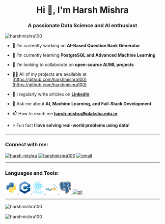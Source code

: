 <h1 align="center">Hi 👋, I'm Harsh Mishra</h1>
<h3 align="center">A passionate Data Science and AI enthusiast</h3>

<p align="left"> <img src="https://komarev.com/ghpvc/?username=harshmishra100&label=Profile%20views&color=0e75b6&style=flat" alt="harshmishra100" /> </p>

- 🔭 I’m currently working on **AI-Based Question Bank Generator**

- 🌱 I’m currently learning **PostgreSQL and Advanced Machine Learning**

- 👯 I’m looking to collaborate on **open-source AI/ML projects**

- 👨‍💻 All of my projects are available at [https://github.com/harshmishra100](https://github.com/harshmishra100)

- 📝 I regularly write articles on **[LinkedIn](https://www.linkedin.com/in/harsh-mishra-04b430251/)**

- 💬 Ask me about **AI, Machine Learning, and Full-Stack Development**

- 📫 How to reach me **harsh.mishra@plaksha.edu.in**

- ⚡ Fun fact **I love solving real-world problems using data!**

---

<h3 align="left">Connect with me:</h3>
<p align="left">
<a href="https://linkedin.com/in/harsh-mishra-04b430251" target="blank"><img align="center" src="https://cdn.jsdelivr.net/npm/simple-icons@3.0.1/icons/linkedin.svg" alt="harsh-mishra" height="30" width="40" /></a>
<a href="https://github.com/harshmishra100" target="blank"><img align="center" src="https://cdn.jsdelivr.net/npm/simple-icons@3.0.1/icons/github.svg" alt="harshmishra100" height="30" width="40" /></a>
<a href="mailto:harsh.mishra@plaksha.edu.in" target="blank"><img align="center" src="https://cdn.jsdelivr.net/npm/simple-icons@3.0.1/icons/gmail.svg" alt="email" height="30" width="40" /></a>
</p>

---

<h3 align="left">Languages and Tools:</h3>
<p align="left">
  <a href="https://www.python.org" target="_blank"> <img src="https://raw.githubusercontent.com/devicons/devicon/master/icons/python/python-original.svg" alt="python" width="40" height="40"/> </a>
  <a href="https://www.cplusplus.com" target="_blank"> <img src="https://raw.githubusercontent.com/devicons/devicon/master/icons/cplusplus/cplusplus-original.svg" alt="c++" width="40" height="40"/> </a>
  <a href="https://reactjs.org/" target="_blank"> <img src="https://raw.githubusercontent.com/devicons/devicon/master/icons/react/react-original-wordmark.svg" alt="react" width="40" height="40"/> </a>
  <a href="https://www.mysql.com/" target="_blank"> <img src="https://raw.githubusercontent.com/devicons/devicon/master/icons/mysql/mysql-original-wordmark.svg" alt="mysql" width="40" height="40"/> </a>
  <a href="https://www.postgresql.org/" target="_blank"> <img src="https://raw.githubusercontent.com/devicons/devicon/master/icons/postgresql/postgresql-original.svg" alt="postgresql" width="40" height="40"/> </a>
  <a href="https://git-scm.com/" target="_blank"> <img src="https://www.vectorlogo.zone/logos/git-scm/git-scm-icon.svg" alt="git" width="40" height="40"/> </a>
</p>

---

<p><img align="center" src="https://github-readme-stats.vercel.app/api?username=harshmishra100&show_icons=true&locale=en" alt="harshmishra100" /></p>

<p><img align="center" src="https://github-readme-streak-stats.herokuapp.com/?user=harshmishra100&" alt="harshmishra100" /></p>

